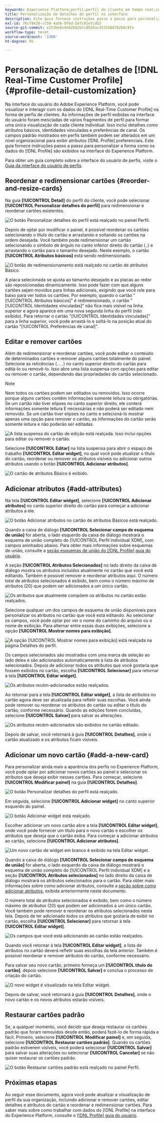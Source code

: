 ```yaml
---
keywords: Experience Platform;perfil;perfil do cliente em tempo real;interface do usuário;UI;personalização;detalhes do perfil;detalhes;;profile;real-time customer profile profile;user interface;UI;customization;profile details;details
title: Personalização de detalhes do perfil na interface
description: Este guia fornece instruções passo a passo para personalizar a forma como os dados do Perfil do cliente em tempo real são exibidos na interface do usuário do Adobe Experience Platform.
exl-id: 76cf8420-cc50-4a56-9f6d-5bfc01efcdb3
source-git-commit: e253be0c4e02b82bfc8926ac4531589782b9c8fe
workflow-type: tm+mt
source-wordcount: '1368'
ht-degree: 0%

---
```


# Personalização de detalhes de [!DNL Real-Time Customer Profile] {#profile-detail-customization}

Na interface do usuário do Adobe Experience Platform, você pode visualizar e interagir com os dados do [!DNL Real-Time Customer Profile] na forma de perfis de clientes. As informações de perfil exibidas na interface do usuário foram mescladas de vários fragmentos de perfil para formar uma única visualização de cada cliente individual. Isso inclui detalhes como atributos básicos, identidades vinculadas e preferências de canal. Os campos padrão mostrados em perfis também podem ser alterados em um nível organizacional para exibir atributos [!DNL Profile] preferenciais. Este guia fornece instruções passo a passo para personalizar a forma como os dados do [!DNL Profile] são exibidos na interface do Experience Platform.

Para obter um guia completo sobre a interface do usuário de perfis, visite o [Guia da interface do usuário de perfis](user-guide.md).

## Reordenar e redimensionar cartões {#reorder-and-resize-cards}

Na guia **[!UICONTROL Detail]** do perfil do cliente, você pode selecionar **[!UICONTROL Personalizar detalhes do perfil]** para redimensionar e reordenar cartões existentes.

![O botão Personalizar detalhes do perfil está realçado no painel Perfil.](../images/profile-customization/customize-profile-details.png)

Depois de optar por modificar o painel, é possível reordenar os cartões selecionando o título do cartão e arrastando e soltando os cartões na ordem desejada. Você também pode redimensionar um cartão selecionando o símbolo de ângulo no canto inferior direito do cartão (`⌟`) e arrastando o cartão para o tamanho desejado. Neste exemplo, o cartão **[!UICONTROL Atributos básicos]** está sendo redimensionado.

![O botão de redimensionamento está realçado no cartão de atributos Básico.](../images/profile-customization/resize.png)

A placa selecionada se ajusta ao tamanho desejado e as placas ao redor são reposicionadas dinamicamente. Isso pode fazer com que alguns cartões sejam movidos para linhas adicionais, exigindo que você role para baixo para ver todos os cartões. Por exemplo, quando o cartão &quot;[!UICONTROL Atributos básicos]&quot; é redimensionado, o cartão &quot;[!UICONTROL Identidades vinculadas]&quot; não fica mais visível na linha superior e agora aparece em uma nova segunda linha do perfil (não exibido). Para retornar o cartão &quot;[!UICONTROL Identidades vinculadas]&quot; para a linha superior, você pode arrastá-lo e soltá-lo na posição atual do cartão &quot;[!UICONTROL Preferências de canal]&quot;.

## Editar e remover cartões

Além de redimensionar e reordenar cartões, você pode editar o conteúdo de determinados cartões e remover alguns cartões totalmente do painel. Selecione as reticências (`...`) no canto superior direito do cartão para editá-lo ou removê-lo. Isso abre uma lista suspensa com opções para editar ou remover o cartão, dependendo das propriedades do cartão selecionado.

>[!NOTE]
>
>Nem todos os cartões podem ser editados ou removidos. Isso ocorre porque alguns cartões contêm informações somente leitura ou obrigatórias. Se um cartão não tiver elipses no canto superior direito, ele conterá informações somente leitura E necessárias e não poderá ser editado nem removido. Se um cartão tiver elipses no canto e selecioná-lo mostrar apenas uma opção para remover o cartão, as informações do cartão serão somente leitura e não poderão ser editadas.

![A lista suspensa do cartão de edição está realçada. Isso inclui opções para editar ou remover o cartão.](../images/profile-customization/edit-card.png)

Selecione **[!UICONTROL Editar]** na lista suspensa para abrir o espaço de trabalho **[!UICONTROL Editar widget]**, no qual você pode atualizar o título do cartão, reordenar ou remover os atributos visíveis ou adicionar outros atributos usando o botão **[!UICONTROL Adicionar atributos]**.

![O cartão de atributos Básico é exibido.](../images/profile-customization/basic-attributes.png)

## Adicionar atributos {#add-attributes}

Na tela **[!UICONTROL Editar widget]**, selecione **[!UICONTROL Adicionar atributos]** no canto superior direito do cartão para começar a adicionar atributos a ele.

![O botão Adicionar atributos no cartão de atributos Básicos está realçado.](../images/profile-customization/add-attributes.png)

Quando a caixa de diálogo **[!UICONTROL Selecionar campo de esquema de união]** for aberta, o lado esquerdo da caixa de diálogo mostrará o esquema de união completo do [!UICONTROL Perfil individual XDM], com campos aninhados abaixo. Para obter mais informações sobre esquemas de união, consulte a [seção esquemas de união do [!DNL Profile] guia do usuário](user-guide.md#union-schema).

A seção **[!UICONTROL Atributos Selecionados]** no lado direito da caixa de diálogo mostra os atributos incluídos atualmente no cartão que você está editando. Também é possível remover e reordenar atributos aqui. O número total de atributos selecionados é exibido, bem como o número máximo de atributos (20) que podem ser adicionados a um único cartão.

![Os atributos que atualmente compõem os atributos no cartão estão realçados.](../images/profile-customization/select-before.png)

Selecione qualquer um dos campos de esquema de união disponíveis para personalizar os atributos no cartão que você está editando. Ao selecionar os campos, você pode optar por ver o nome do caminho do arquivo ou o nome de exibição. Para alternar entre essas duas exibições, selecione a opção **[!UICONTROL Mostrar nomes para exibição]**.

![A opção [!UICONTROL Mostrar nomes para exibição] está realçada na página Detalhes do perfil.](../images/profile-customization/show-display-names.png)

Os campos selecionados são mostrados com uma marca de seleção ao lado deles e são adicionados automaticamente à lista de atributos selecionados. Depois de adicionar todos os atributos que você gostaria que fossem exibidos no cartão, escolha **[!UICONTROL Selecionar]** para retornar à tela **[!UICONTROL Editar widget]**.

![Os atributos recém-adicionados estão realçados.](../images/profile-customization/select-after.png)

Ao retornar para a tela **[!UICONTROL Editar widget]**, a lista de atributos no cartão agora deve ser atualizada para refletir suas escolhas. Você ainda pode remover ou reordenar os atributos do cartão ou editar o título do cartão, conforme necessário. Quando as edições forem concluídas, selecione **[!UICONTROL Salvar]** para salvar as alterações.

![Os atributos recém-adicionados são exibidos no cartão editado.](../images/profile-customization/new-attributes.png)

Depois de salvar, você retornará à guia **[!UICONTROL Detalhes]**, onde o cartão atualizado e os atributos ficam visíveis.

## Adicionar um novo cartão {#add-a-new-card}

Para personalizar ainda mais a aparência dos perfis no Experience Platform, você pode optar por adicionar novos cartões ao painel e selecionar os atributos que deseja exibir nesses cartões. Para começar, selecione **[!UICONTROL Modificar painel]** na guia **[!UICONTROL Detalhes]**.

![O botão Personalizar detalhes do perfil está realçado.](../images/profile-customization/customize-profile-details.png)

Em seguida, selecione **[!UICONTROL Adicionar widget]** no canto superior esquerdo do painel.

![O botão Adicionar widget está realçado.](../images/profile-customization/add-widget.png)

Escolher adicionar um novo cartão abre a tela **[!UICONTROL Editar widget]**, onde você pode fornecer um título para o novo cartão e escolher os atributos que deseja que o cartão exiba. Para começar a adicionar atributos ao cartão, selecione **[!UICONTROL Adicionar atributos]**.

![Um novo cartão de widget em branco é exibido na tela Editar widget.](../images/profile-customization/edit-widget.png)

Quando a caixa de diálogo **[!UICONTROL Selecionar campo de esquema de união]** for aberta, o lado esquerdo da caixa de diálogo mostrará o esquema de união completo do [!UICONTROL Perfil individual XDM] e a seção **[!UICONTROL Atributos selecionados]** no lado direito da caixa de diálogo mostrará os atributos selecionados para o cartão. Para obter mais informações sobre como adicionar atributos, consulte a [seção sobre como adicionar atributos](#add-attributes), exibida anteriormente neste documento.

O número total de atributos selecionados é exibido, bem como o número máximo de atributos (20) que podem ser adicionados a um único cartão. Você também pode remover e reordenar os atributos selecionados nesta tela. Depois de ter adicionado todos os atributos que gostaria de exibir no cartão, escolha **[!UICONTROL Selecionar]** para retornar à tela **[!UICONTROL Editar widget]**.

![Os campos que você está adicionando ao cartão estão realçados.](../images/profile-customization/add-widget-attributes.png)

Quando você retornar à tela **[!UICONTROL Editar widget]**, a lista de atributos no cartão deverá refletir suas escolhas da tela anterior. Também é possível reordenar e remover atributos do cartão, conforme necessário.

Para salvar seu novo cartão, primeiro forneça um **[!UICONTROL título do cartão]**, depois selecione **[!UICONTROL Salvar]** e conclua o processo de criação do cartão.

![O novo widget é visualizado na tela Editar widget.](../images/profile-customization/new-widget.png)

Depois de salvar, você retornará à guia **[!UICONTROL Detalhes]**, onde o novo cartão e os novos atributos estarão visíveis.

## Restaurar cartões padrão

Se, a qualquer momento, você decidir que deseja restaurar os cartões padrão que foram removidos desde então, poderá fazê-lo de forma rápida e fácil. Primeiro, selecione **[!UICONTROL Modificar painel]** e, em seguida, selecione **[!UICONTROL Restaurar cartões padrão]**. Quando os cartões padrão estiverem visíveis, você poderá selecionar **[!UICONTROL Salvar]** para salvar suas alterações ou selecionar **[!UICONTROL Cancelar]** se não quiser restaurar os cartões padrão.

![O botão Restaurar cartões padrão está realçado no painel Perfil.](../images/profile-customization/restore-default.png)

## Próximas etapas

Ao seguir esse documento, agora você pode atualizar a visualização de perfil da sua organização, incluindo adicionar e remover cartões, editar detalhes e atributos do cartão e reordenar e redimensionar cartões. Para saber mais sobre como trabalhar com dados do [!DNL Profile] na interface do Experience Platform, consulte o [[!DNL Profile] guia do usuário](user-guide.md).
